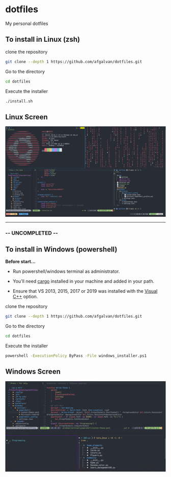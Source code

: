 # dotfiles

My personal dotfiles

## To install in Linux (zsh)

clone the repository

```bash
git clone --depth 1 https://github.com/afgalvan/dotfiles.git
```

Go to the directory

```bash
cd dotfiles
```

Execute the installer

```bash
./install.sh
```

## Linux Screen

![screenshot](img/ubuntu.png "Ubuntu Desktop Screenshot")

---

### -- UNCOMPLETED --

## To install in Windows (powershell)

**Before start...**

- Run powershell/windows terminal as administrator.

- You'll need [cargo](https://doc.rust-lang.org/cargo/getting-started/installation.html) installed in your machine and added in your path.

- Ensure that VS 2013, 2015, 2017 or 2019 was installed with the [Visual C++](https://support.microsoft.com/en-us/help/2977003/the-latest-supported-visual-c-downloads) option.

clone the repository

```bash
git clone --depth 1 https://github.com/afgalvan/dotfiles.git
```

Go to the directory

```bash
cd dotfiles
```

Execute the installer

```bash
powershell -ExecutionPolicy ByPass -File windows_installer.ps1
```

## Windows Screen

![windows_screen](img/windows.png "Windows Desktop Screenshot")

